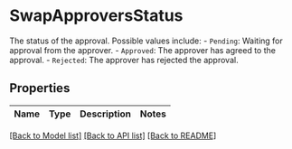 # SwapApproversStatus

The status of the approval. Possible values include:   - `Pending`: Waiting for approval from the approver.   - `Approved`: The approver has agreed to the approval.   - `Rejected`: The approver has rejected the approval. 

## Properties

Name | Type | Description | Notes
------------ | ------------- | ------------- | -------------

[[Back to Model list]](../README.md#documentation-for-models) [[Back to API list]](../README.md#documentation-for-api-endpoints) [[Back to README]](../README.md)


